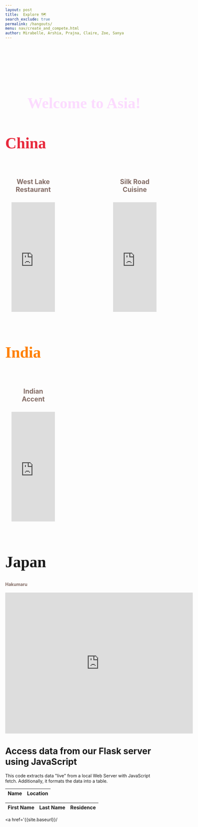 ```yaml
---
layout: post
title:  Explore 🗺️
search_exclude: true
permalink: /hangouts/
menu: nav/create_and_compete.html
author: Mirabelle, Arshia, Prajna, Claire, Zoe, Sanya
---
```

<center>
<h1 style="
    color: #FCDBFF;
    font-family: 'Comic Sans MS', 'Brush Script MT', cursive; /* Fun and playful font */
    font-size: 3.5em; /* Adjusted size for emphasis */
    text-align: center; /* Centered text */
    margin-top: 3.5em
">
    Welcome to Asia!
</h1>
</center>

<style>
    .restaurant-row {
        display: flex;
        justify-content: space-between;
        gap: 20px;
        padding: 20px;
    }

    .restaurant-item {
        width: 48%; 
        text-align: center;
    }

    .restaurant-item iframe {
        width: 100%;
        height: 350px;
        border: 0;
        margin-bottom: 10px;
    }

    .restaurant-item h4 {
        font-size: 1.5em;
        font-weight: bold;
        color: #826b64;
    }
</style>

<h1 style="
    color: #E8293C; /* Red */
    font-family: 'Comic Sans MS', 'Brush Script MT', cursive; /* Fun and playful font */
    font-size: 50px; /* Adjusted size for emphasis */
">
    China
</h1>

<style>
    .restaurant-row {
        display: flex;
        justify-content: space-between;
        gap: 20px;
        padding: 20px;
    }

    .restaurant-item {
        width: 30%;
        text-align: center;
    }

    .restaurant-item iframe {
        width: 100%;
        height: 350px;
        border: 0;
        margin-bottom: 10px;
    }

    .restaurant-item h4 {
        font-size: 1.5em;
        font-weight: bold;
        color: #826b64;
    }
</style>

<div class="restaurant-row">
    <div class="restaurant-item">
        <h4>West Lake Restaurant</h4>
       <iframe src="https://www.google.com/maps/embed?pb=!1m18!1m12!1m3!1d3599679.4665856264!2d108.3245561875!3d28.228208999999993!2m3!1f0!2f0!3f0!3m2!1i1024!2i768!4f13.1!3m3!1m2!1s0x34274bc5287ebbc5%3A0xbaae0193648be35d!2z6KW_5rmW5qW8!5e0!3m2!1sen!2sus!4v1734114976449!5m2!1sen!2sus" width="600" height="450" style="border:0;" allowfullscreen="" loading="lazy" referrerpolicy="no-referrer-when-downgrade"></iframe>
    </div>
    <div class="restaurant-item">
        <h4>Silk Road Cuisine</h4>
        <iframe src="https://www.google.com/maps/embed?pb=!1m18!1m12!1m3!1d14454107.199510708!2d100.31973386609324!3d27.81485653954242!2m3!1f0!2f0!3f0!3m2!1i1024!2i768!4f13.1!3m3!1m2!1s0x34274a2c4efc96b9%3A0x7a80fae9c5385bc1!2sXinjiang%20the%20Silk%20Road%20Roasted%20Mutton!5e0!3m2!1sen!2sus!4v1734115339626!5m2!1sen!2sus" width="600" height="450" style="border:0;" allowfullscreen="" loading="lazy" referrerpolicy="no-referrer-when-downgrade"></iframe>
    </div>
</div>

<h1 style="
    color: #FF8000; /* Orange */
    font-family: 'Comic Sans MS', 'Brush Script MT', cursive; /* Fun and playful font */
    font-size: 50px; /* Adjusted size for emphasis */
">
    India
</h1>
<div class="restaurant-row">
    <div class="restaurant-item">
<h4 style="
    color: #826b64 !important;"> Indian Accent</h4>
<iframe src="https://www.google.com/maps/embed?pb=!1m18!1m12!1m3!1d57397489.5483493!2d3.4100973999999593!3d28.59183360000001!2m3!1f0!2f0!3f0!3m2!1i1024!2i768!4f13.1!3m3!1m2!1s0x390cfd309eebed77%3A0xfd133b52e7612c26!2sIndian%20Accent!5e0!3m2!1sen!2sus!4v1734115500662!5m2!1sen!2sus" width="600" height="450" style="border:0;" allowfullscreen="" loading="lazy" referrerpolicy="no-referrer-when-downgrade"></iframe> 
    </div>
</div>
<h1 style="
    color: #FFFFF; /* White */
    font-family: 'Comic Sans MS', 'Brush Script MT', cursive; /* Fun and playful font */
    font-size: 50px; /* Adjusted size for emphasis */
">
    Japan
</h1>
<h4 style="
    color: #826b64 !important;"> Hakumaru </h4>
<iframe src="https://www.google.com/maps/embed?pb=!1m18!1m12!1m3!1d54813371.056550846!2d169.0606994!3d33.01583080000001!2m3!1f0!2f0!3f0!3m2!1i1024!2i768!4f13.1!3m3!1m2!1s0x80dbf7006d81e431%3A0x9b0f38033fb61b12!2sHakumaru!5e0!3m2!1sen!2sus!4v1734374940022!5m2!1sen!2sus" width="600" height="450" style="border:0;" allowfullscreen="" loading="lazy" referrerpolicy="no-referrer-when-downgrade"></iframe>

<h1>Access data from our Flask server using JavaScript</h1>

<p>This code extracts data "live" from a local Web Server with JavaScript fetch.  Additionally, it formats the data into a table.</p>


<table id="demo" class="table">
  <thead>
      <tr>
          <th>Name</th>
          <th>Location</th>
      </tr>
  </thead>
  <tbody id="chinaResult">
    <!-- javascript generated data -->
  </tbody>
</table>

<script>
  // prepare HTML result container for new output
  let chinaResultContainer = document.getElementById("chinaResult");
  
  // prepare URL
  chinaUrl = "http://127.0.0.1:8887/api/chinese";

  // set options for cross origin header request
  let chinaOptions = {
    method: 'GET', // *GET, POST, PUT, DELETE, etc.
    mode: 'cors', // no-cors, *cors, same-origin
    cache: 'default', // *default, no-cache, reload, force-cache, only-if-cached
    credentials: 'include', // include, *same-origin, omit
    headers: {
      'Content-Type': 'application/json',
    },
  };

  // fetch the API
  fetch(chinaUrl, chinaOptions)
    // response is a RESTful "promise" on any successful fetch
    .then(response => {
      // check for response errors and display
      if (response.status !== 200) {
          console.error(response.status);
          return;
      }
      // valid response will contain json data
      response.json().then(data => {
          console.log(data);
          for (const row of data.chinese) {
            // tr and td build out for each row
            const tr = document.createElement("tr");
            const name = document.createElement("td");
            const location = document.createElement("td");
            // data is specific to the API
            name.innerHTML = row.name;
            location.innerHTML = row.location;
            // this builds each td into tr
            tr.appendChild(name);
            tr.appendChild(location);
            // add HTML to container
            chinaResultContainer.appendChild(tr);
          }
      })
  })
</script>

<!-- HTML table fragment for page -->
<table id="demo" class="table">
  <thead>
      <tr>
          <th>First Name</th>
          <th>Last Name</th>
          <th>Residence</th>
      </tr>
  </thead>
  <tbody id="chinaresult">
    <!-- javascript generated data -->
  </tbody>
</table>

<script>
  // prepare HTML result container for new output
  let chinaresultContainer = document.getElementById("chinaresult");
  
  // prepare URL
  url = "http://127.0.0.1:5001/api/data";

  // set options for cross origin header request
  let options = {
    method: 'GET', // *GET, POST, PUT, DELETE, etc.
    mode: 'cors', // no-cors, *cors, same-origin
    cache: 'default', // *default, no-cache, reload, force-cache, only-if-cached
    credentials: 'include', // include, *same-origin, omit
    headers: {
      'Content-Type': 'application/json',
    },
  };

  // fetch the API
  fetch(url, options)
    // response is a RESTful "promise" on any successful fetch
    .then(response => {
      // check for response errors and display
      if (response.status !== 200) {
          console.error(response.status);
          return;
      }
      // valid response will contain json data
      response.json().then(data => {
          console.log(data);
          for (const row of data) {
            // tr and td build out for each row
            const tr = document.createElement("tr");
            const firstname = document.createElement("td");
            const lastname = document.createElement("td");
            const residence = document.createElement("td");
            // data is specific to the API
            firstname.innerHTML = row.FirstName; 
            lastname.innerHTML = row.LastName; 
            residence.innerHTML = row.Residence; 
            // this builds each td into tr
            tr.appendChild(firstname);
            tr.appendChild(lastname);
            tr.appendChild(residence);
            // add HTML to container
            chinaresultContainer.appendChild(tr);
          }
      })
  })
  
</script>

<a href='{{site.baseurl}}/